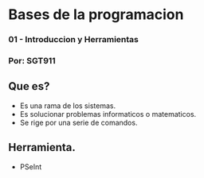 # Bases de la programacion 
### 01 - Introduccion y Herramientas
### Por: **SGT911**

## Que es?
*	Es una rama de los sistemas.
*	Es solucionar problemas informaticos o matematicos.
*	Se rige por una serie de comandos.

## Herramienta.
*	PSeInt